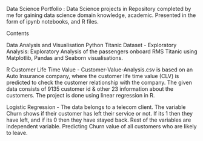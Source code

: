 Data Science Portfolio : 
Data Science projects in Repository completed by me for gaining data science domain knowledge, academic. Presented in the form of ipynb notebooks, and R files.

Contents

Data Analysis and Visualisation Python Titanic Dataset - Exploratory Analysis: Exploratory Analysis of the passengers onboard RMS Titanic using Matplotlib, Pandas and Seaborn visualisations.

R Customer Life Time Value - Customer-Value-Analysis.csv is based on an Auto Insurance company, where the customer life time value (CLV) is predicted to check the customer relationship with the company. The given data consists of 9135 customer id & other 23 information about the customers. The project is done using linear regression in R.

Logistic Regression - The data belongs to a telecom client. The variable Churn shows if their customer has left their service or not. If its 1 then they have left, and if its 0 then they have stayed back. Rest of the variables are independent variable. Predicting Churn value of all customers who are likely to leave.
